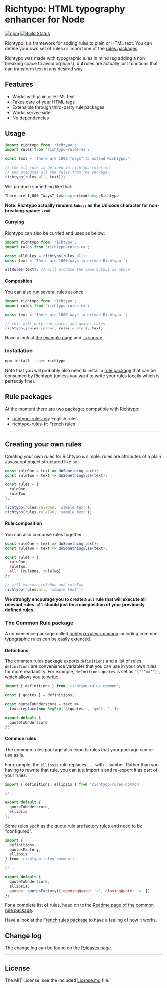 # Richtypo: HTML typography enhancer for Node

[![npm](https://img.shields.io/npm/v/richtypo.svg)](https://www.npmjs.com/package/richtypo) [![Build Status](https://travis-ci.org/sapegin/richtypo.js.svg)](https://travis-ci.org/sapegin/richtypo.js)

Richtypo is a framework for adding rules to plain or HTML text. You can define your own set of rules or import one of the [rules packages](##rule-packages).

Richtypo was made with typographic rules in mind (eg adding a non breaking space to avoid orphans), but rules are actually just functions that can transform text in any desired way.

## Features

- Works with plain or HTML text
- Takes care of your HTML tags
- Extensible through third-party rule packages
- Works server-side
- No dependencies

## Usage

```javascript
import richtypo from 'richtypo';
import rules from 'richtypo-rules-en';

const text = 'There are 1000 "ways" to extend Richtypo.';

// the all rule is defined in richtypo-rules-en
// and executes all the rules from the package.
richtypo(rules.all, text));
```

Will produce something like that:

```html
There are 1,000 “ways” to&nbsp;extend&nbsp;Richtypo
```

**Note: Richtypo actually renders `&nbsp;` as the Unicode character for non-breaking-space: `\xA0`.**

#### Currying

Richtypo can also be curried and used as below:

```javascript
import richtypo from 'richtypo';
import rules from 'richtypo-rules-en';

const allRules = richtypo(rules.all);
const text = 'There are 1000 ways to extend Richtypo.';

allRules(text); // will produce the same output as above
```

#### Composition

You can also run several rules at once:

```javascript
import richtypo from 'richtypo';
import rules from 'richtypo-rules-en';

const text = 'There are 1000 ways to extend Richtypo.';

// this will only run spaces and quotes rules
richtypo([rules.spaces, rules.quotes], text);
```

Have a look at [the example page](http://sapegin.github.io/richtypo.js/) and [its source](https://github.com/sapegin/richtypo.js/tree/master/packages/example/src).

### Installation

```bash
npm install --save richtypo
```

Note that you will probably also need to install a [rule package](#rule-packages) that can be consumed by Richtypo (unless you want to write your rules locally which is perfectly fine).

## Rule packages

At the moment there are two packages compatible with Richtypo:

- [richtypo-rules-en](https://github.com/sapegin/richtypo.js/packages/richtypo-rules-en): English rules
- [richtypo-rules-fr](https://github.com/sapegin/richtypo.js/packages/richtypo-rules-fr): French rules

---

## Creating your own rules

Creating your own rules for Richtypo is simple: rules are attributes of a plain Javascript object structured like so:

```javascript
const ruleOne = text => doSomething(text);
const ruleTwo = text => doSomethingElse(text);

const rules = {
  ruleOne,
  ruleTwo
};

richtypo(rules.ruleOne, 'sample text');
richtypo(rules.ruleTwo, 'sample text');
```

#### Rule composition

You can also compose rules together.

```javascript
const ruleOne = text => doSomething(text);
const ruleTwo = text => doSomethingElse(text);

const rules = {
  ruleOne,
  ruleTwo,
  all: [ruleOne, ruleTwo]
};

// will execute ruleOne and ruleTwo
richtypo(rules.all, 'sample text');
```

**We strongly encourage you to create a `all` rule that will execute all relevant rules. `all` should just be a composition of your previously defined rules.**

### The Common Rule package

A convenience package called [richtypo-rules-common](https://github.com/sapegin/richtypo.js/packages/richtypo-rules-common) including common typographic rules can be easily extended.

#### Definitions

The common rules package exports `definitions` and a list of rules. `definitions` are convenience variables that you can use in your own rules for more readability. For example, `definitions.quotes` is set as `'["“”«»‘’]'`, which allows you to write:

```js
import { definitions } from 'richtypo-rules-common';

const { quotes } = definitions;

const quoteToUnderscore = text =>
  text.replace(new RegExp(`${quotes}`, 'gm'), '_');

export default {
  quoteToUnderscore
};
```

#### Common rules

The common rules package also exports rules that your package can re-use as is.

For example, the `ellipsis` rule replaces `...` with `…` symbol. Rather than you having to rewrite that rule, you can just import it and re-export it as part of your rules.

```js
import { definitions, ellipsis } from 'richtypo-rules-common';

// ...

export default {
  quoteToUnderscore,
  ellipsis
};
```

Some rules such as the quote rule are factory rules and need to be "configured".

```js
import {
  definitions,
  quotesFactory,
  ellipsis
} from 'richtypo-rules-common';

// ...

export default {
  quoteToUnderscore,
  ellipsis,
  quotes: quotesFactory({ openingQuote: '«', closingQuote: '»' })
};
```

For a complete list of rules, head on to the [Readme page of the common rule package](https://github.com/sapegin/richtypo.js/packages/richtypo-rules-common).

Have a look at the [French rules package](https://github.com/sapegin/richtypo.js/packages/richtypo-rules-fr) to have a feeling of how it works.

## Change log

The change log can be found on the [Releases page](https://github.com/sapegin/richtypo.js/releases).

---

## License

The MIT License, see the included [License.md](License.md) file.
